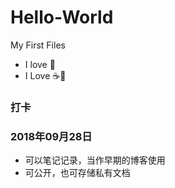 # Hello-World
My First Files
* I love :banana:
* I Love :coffee::apple:

### 打卡
### 2018年09月28日
* 可以笔记记录，当作早期的博客使用
* 可公开，也可存储私有文档

